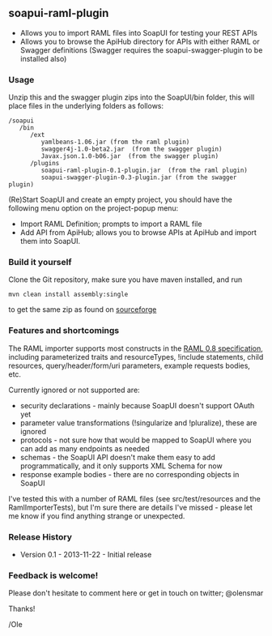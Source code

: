 ## soapui-raml-plugin

- Allows you to import RAML files into SoapUI for testing your REST APIs
- Allows you to browse the ApiHub directory for APIs with either RAML or Swagger definitions (Swagger requires the
  soapui-swagger-plugin to be installed also)

### Usage

Unzip this and the swagger plugin zips into the SoapUI/bin folder, this will place files in the underlying folders as follows:

```
/soapui
   /bin
      /ext
         yamlbeans-1.06.jar (from the raml plugin)
         swagger4j-1.0-beta2.jar  (from the swagger plugin)
         Javax.json.1.0-b06.jar  (from the swagger plugin)
      /plugins
         soapui-raml-plugin-0.1-plugin.jar  (from the raml plugin)
         soapui-swagger-plugin-0.3-plugin.jar (from the swagger plugin)
```

(Re)Start SoapUI and create an empty project, you should have the following menu option on the project-popup menu:
- Import RAML Definition; prompts to import a RAML file
- Add API from ApiHub; allows you to browse APIs at ApiHub and import them into SoapUI.

### Build it yourself

Clone the Git repository, make sure you have maven installed, and run

```
mvn clean install assembly:single
```

to get the same zip as found on [sourceforge](https://sourceforge.net/projects/soapui-plugins/files/soapui-raml-plugin/)

### Features and shortcomings

The RAML importer supports most constructs in the [RAML 0.8 specification](http://raml.org/spec.html), including
parameterized traits and resourceTypes, !include statements, child resources, query/header/form/uri parameters,
example requests bodies, etc.

Currently ignored or not supported are:
- security declarations - mainly because SoapUI doesn't support OAuth yet
- parameter value transformations (!singularize and !pluralize), these are ignored
- protocols - not sure how that would be mapped to SoapUI where you can add as many endpoints as needed
- schemas - the SoapUI API doesn't make them easy to add programmatically, and it only supports XML Schema for now
- response example bodies - there are no corresponding objects in SoapUI

I've tested this with a number of RAML files (see src/test/resources and the RamlImporterTests),
but I'm sure there are details I've missed - please let me know if you find anything strange or unexpected.

### Release History

- Version 0.1 - 2013-11-22 - Initial release

### Feedback is welcome!

Please don't hesitate to comment here or get in touch on twitter; @olensmar

Thanks!

/Ole